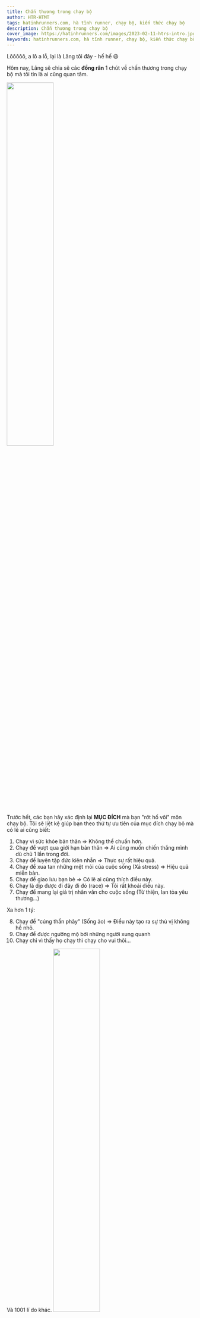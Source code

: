 ```yaml
---
title: Chấn thương trong chạy bộ
author: HTR-HTMT
tags: hatinhrunners.com, hà tĩnh runner, chạy bộ, kiến thức chạy bộ
description: Chấn thương trong chạy bộ
cover_image: https://hatinhrunners.com/images/2023-02-11-htrs-intro.jpg
keywords: hatinhrunners.com, hà tĩnh runner, chạy bộ, kiến thức chạy bộ, chấn thương trong chạy bộ
---
```


Lôôôôô, a lô a lỗ, lại là Lãng tôi đây - hế hế 😃

Hôm nay, Lãng sẽ chia sẽ các **đồng rân** 1 chút về chấn thương trong chạy bộ mà tôi tin là ai cũng quan tâm.

<img src="https://www.verywellfit.com/thmb/-rZAcAeR4Tm07oq2lxrw5QaeXcU=/750x0/filters:no_upscale():max_bytes(150000):strip_icc():format(webp)/you-ve-got-to-break-down-before-you-can-build-up-512749703-5762bb113df78c98dc2ce732.jpg" width=50% height=50%>

Trước hết, các bạn hãy xác định lại **MỤC ĐÍCH** mà bạn "rớt hố vôi" môn chạy bộ. Tôi sẽ liệt kệ giúp bạn theo thứ tự ưu tiên của mục đích chạy bộ mà có lẽ ai cũng biết:

1. Chạy vì sức khỏe bản thân => Không thể chuẩn hơn.
2. Chạy để vượt qua giới hạn bản thân => Ai cũng muốn chiến thắng mình dù chủ 1 lần trong đời.
3. Chạy để luyện tập đức kiên nhẫn => Thực sự rất hiệu quả.
4. Chạy để xua tan những mệt mỏi của cuộc sống (Xả stress) => Hiệu quả miễn bàn.
5. Chạy để giao lưu bạn bè => Có lẽ ai cũng thích điều này.
6. Chạy là dịp được đi đây đi đó (race) => Tôi rất khoái điều này.
7. Chạy để mang lại giá trị nhân văn cho cuộc sống (Từ thiện, lan tỏa yêu thương...)

Xa hơn 1 tý:

8. Chạy để "cúng thần phây" (Sống ảo) => Điều này tạo ra sự thú vị không hề nhỏ.
9. Chạy để được ngưỡng mộ bởi những người xung quanh
10. Chạy chỉ vì thấy họ chạy thì chạy cho vui thôi...

Và 1001 lí do khác.
<img src="https://az642421.vo.msecnd.net/images-tenant-84f94305-b479-40b1-bed0-de0b63a852fd/Running-Injury-Prevention.jpg" width=50% height=50%>

Cả 10 Mục đích trên, đôi khi các runner quên mất thứ tự ưu tiên của nó mà thậm chí là ưu tiên ngược và đôi khi dẫn đến 1 điều đáng tiếc có tên mà khi cháu nó ghé thăm rồi mới nuối tiếc: "CHẤN THƯƠNG"


Chắc không ít bạn chưa hình dung ra cảnh:

- Chỉ biết ngồi nhìn các đồng rân khác bon bon trên những cung đường đẹp, còn mình thì phải bó gối bằng nẹp hoặc băng thun mà chưa biết lúc nào có thể xỏ giày trở lại.
- Nhìn các runners khác đi race xinh tươi, cúng thần phây liên tục trong khi mình đến đi bộ không thôi cũng khó khăn.
- Lặng lẽ nhìn cơ thể mình đang béo dần lên, chậm chạp, ì ạch
- Và nặng nhất là phải giã từ chạy bộ vĩnh viễn....

<img src="https://runningmagazine.ca/wp-content/uploads/2015/07/Running-Injury.jpg" width=50% height=50%>

Vậy, chúng ta hãy nhìn nhận đúng nguy cơ **CHẤN THƯƠNG và CÁCH PHÒNG NGỪA** trong chạy bộ qua 1 bài viết ngắn của 1 bậc tiền bối trong làng chạy bộ *Nguyễn Khiến Quốc*, một người chạy lâu năm và cũng là dịch giả của cuốn sách viết về chạy bộ nổi tiếng *Born to Run*.

-----------------------------------------------------

**CHẤN THƯƠNG TRONG CHẠY BỘ**, hay hội chứng *“chân em kì diệu lắm”*.

Chấn thương, đau chân là chủ đề được bàn muôn thuở trong giới chạy bộ. Giải thích cho chuyện chấn thương thì có thể có vô vàn lý do, nhưng chấn thương của các runner mới thì hầu như chỉ có một.

Như tôi vẫn giải thích với rất nhiều người thắc mắc về lý do chấn thương, cũng như dặn dò những người mới tập chạy, để phòng tránh được chấn thương, cần phải hiểu sự khác nhau giữa chấn thương trong chạy đường dài và các môn thể thao khác.

Tôi thường tóm tắt rằng, chạy đường dài cần 2 yếu tố chính, một là trái tim khoẻ, hai là hệ gân cơ bền chắc. Trái tim, đóng vai trò của một chiếc động cơ, bơm máu đến cơ bắp và các bộ phận khác trong cơ thể, cung cấp oxy và các chất dinh dưỡng cần thiết. Còn hệ gân cơ thì như khung gầm, lốp xe, hệ thống treo, thăng bằng, trực tiếp tạo ra động tác chạy.

Khác với chấn thương trong các môn thể thao khác như bóng đá, tennis v.v... chấn thương trong chạy bộ ít khi đến từ va đập trực tiếp, shock va chạm nặng, mà lại đến từ chính quá trình chạy đều đều của runner. Là một môn thể thao không có các pha tranh chấp tốc độ cao, va chạm mạnh, tăng giảm tốc độ đột ngột, chấn thương trong chạy bộ đường dài thường không phải là gẫy xương, mà là đau, viêm, rách gân và dây chằng, và nguyên nhân chủ yếu là “repetitive stress”, hay còn gọi là áp lực lặp đi lặp lại. Chấn thương kiểu này xảy ra khi gân, dây chằng bị kéo căng ra, co lại quá nhiều lần, vượt qua ngưỡng độ bền của các sợi gân, cơ, gây rách, viêm, đứt v.v... Vậy, lúc nào là lúc gân, dây chằng bị vượt qua ngưỡng độ bền của nó?

Tôi có nhắc đến trong tựa đề của bài viết cụm từ “chân em kì diệu lắm”. Hầu hết chấn thương của runner mới xảy ra vào giai đoạn mà họ cảm thấy tiến bộ rất nhanh, chạy không thấy mệt và đôi chân tưởng chừng như không biết mỏi.
Như trình bày ở trên, hai yếu tố chính của chạy bộ là trái tim và hệ gân cơ, mà theo đánh giá chủ quan của tôi, nhìn từ bản thân mình và bạn bè chạy bộ, tôi thấy tim có vẻ “tiến bộ nhanh hơn” so với gân cơ.

Chỉ có những buổi chạy đầu tiên bạn thấy tim đập nặng nhọc, hơi thở khó khăn, phải hổn hển đớp oxy. Chỉ sau một thời gian ngắn chạy bộ, tim bạn dường như “quen” với cường độ làm việc mới và phát triển khoẻ mạnh lên đáp ứng nhu cầu rất sớm. Trong khi đó, có vẻ như các gân cơ ở chân lại không như vậy. Bằng chứng là các chấn thương của runner thường đến vào lúc mà ta cảm thấy khoẻ khoắn nhất, chạy không biết mệt nhất, hơi thở nhẹ nhàng nhất, và đôi khi còn chạy được nhanh nhất nữa. Chính vì cái cảm giác chạy tim không thấy mệt, chân không thấy mỏi ấy, mà runner thường thử dấn lên, đẩy cao mức khối lượng hoặc tăng sốc về tốc độ, dẫn đến gân, cơ bị quá tải và bị viêm, rách. (Nhiều trường hợp người chuyển sang chạy bộ từ môn thể thao khác bị chấn thương cũng chính là ví lý do này. Nhờ việc chơi môn thể thao khác mà tim phổi của người đó có thể đã rất khoẻ, khiến việc chuyển sang chạy bộ trở nên dễ dàng ngay từ đầu, chạy không cảm thấy mệt nhọc. Thế nhưng, gân cơ dùng trong môn thể thao khác lại không hoàn toàn giống như gân cơ dùng khi chạy bộ, không có độ bền tương ứng, dẫn đến việc người đó cứ chạy theo sức chịu đựng của tim và vô tình làm gân cơ bị quá tải, dẫn đến chấn thương.)


👉 Vậy, để tránh chấn thương khi chạy bộ, ta nên làm gì:

- Tránh tăng sốc khối lượng, hay cụ thể hơn là cự ly chạy. Cự li chạy dài nhất trong tuần được khuyến nghị là chỉ tăng 10% mỗi tuần. Đây có vẻ được chấp nhận rộng rãi như một ngưỡng an toàn. Ví dụ: Cuối tuần này chạy dài nhất 5km, thì cuối tuần sau chỉ nên đẩy thêm lên 5,5km... Làm như vậy, qua từng tuần, gân cơ của ta sẽ được rèn luyện dần dần, có thời gian phục hồi và trở nên bền chắc hơn.

- Tránh tăng sốc tốc độ khi chạy. Để đáp ứng được chạy tốc độ cao, thì không chỉ tim phải đập khoẻ hơn, mà gân cơ cũng cần bền vững và mạnh mẽ hơn, và điều này không thể đến trong một sớm một chiều.

- Để kiểm soát được cự li và tốc độ như mục 1 và 2 ở trên, tốt nhất là nên chạy bộ theo các plan, hay chương trình luyện tập bài bản. Sau một thời gian chạy bộ, các bạn sẽ nhận ra rằng các con số trong training plan không phải là ngưỡng phải đạt đến, mà chỉ là giới hạn chặn trên để ta khỏi “vui chân” mà chạy quá mức chịu đựng của gân cơ mà thôi.

- Nên hiểu việc tập luyện chạy bộ là một quá trình chạy để phá gân cơ ra, sau đó nghỉ ngơi, ăn uống, cung cấp dinh dưỡng đầy đủ để gân cơ bị phá ra sau khi tập được xây đắp bù lại, và trở nên to, khoẻ hơn trước. Vì vậy, song song với việc tập luyện với khối lượng và cường độ hợp lý, cũng cần phải bố trí thời gian để gân cơ được nghỉ ngơi, và được cung cấp đủ các nguyên liệu cho việc tái tạo.

- Trong các plan tập luyện thường bố trí sẵn các buổi nghỉ, đó là một thành phần không thể thiếu đối với tập chạy. Cùng với đó, một chế độ dinh dưỡng cân bằng, đủ chất sẽ giúp ích cho việc tái tạo lại gân cơ trở nên mạnh mẽ.
Chú ý là chấn thương không chỉ là vấn đề của runner mới, mà chính những runner dày dạn kinh nghiệm cũng có thể bị chấn thương do quá tải.

- Cần phải luôn luôn chú ý theo dõi các tín hiệu của cơ thể, phân biệt rõ cơn đau mỏi do phá cơ thông thường sau luyện tập với cơn đau gắt của chấn thương. Nên nhớ, chấn thương luôn rình rập runner, và nó thường vồ lấy ta nhiều nhất chính vào lúc ta cảm thấy “chân em kì diệu lắm”.

**Chúc cả nhà cuối tuần vui vẻ và khỏe!**

- [Kiến thức cơ bản về chạy bộ (update liên tục)](https://m.facebook.com/groups/1257424228218916/permalink/1262682471026425/?mibextid=qC1gEa)

- Website của team: [https://hatinhrunners.com/](https://hatinhrunners.com/)

#HaTinhRunners

#ChanThuongTrongChayBo

Bài viết có tham khảo hình để minh hoạ ở các bài viết sau:

- https://www.verywellfit.com/common-running-pain-and-injuries-3120537
- https://runningmagazine.ca/sections/training/injuries/the-8-most-common-running-injuries-and-why-they-happen/
- https://www.runandtricoach.com/articles/over-training-injuries
